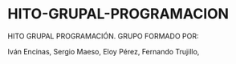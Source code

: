 # HITO-GRUPAL-PROGRAMACION
HITO GRUPAL PROGRAMACIÓN. GRUPO FORMADO POR:

Iván Encinas,
Sergio Maeso,
Eloy Pérez,
Fernando Trujillo,
